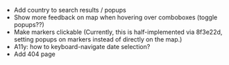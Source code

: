 * Add country to search results / popups
* Show more feedback on map when hovering over comboboxes
  (toggle popups??)
* Make markers clickable
  (Currently, this is half-implemented via 8f3e22d,
  setting popups on markers instead of directly on the map.)
* A11y: how to keyboard-navigate date selection?
* Add 404 page
